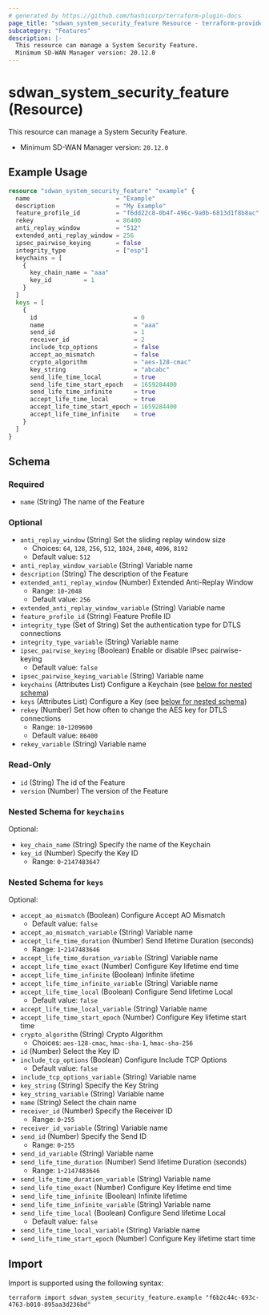 ```yaml
---
# generated by https://github.com/hashicorp/terraform-plugin-docs
page_title: "sdwan_system_security_feature Resource - terraform-provider-sdwan"
subcategory: "Features"
description: |-
  This resource can manage a System Security Feature.
  Minimum SD-WAN Manager version: 20.12.0
---
```


# sdwan_system_security_feature (Resource)

This resource can manage a System Security Feature.
  - Minimum SD-WAN Manager version: `20.12.0`

## Example Usage

```terraform
resource "sdwan_system_security_feature" "example" {
  name                        = "Example"
  description                 = "My Example"
  feature_profile_id          = "f6dd22c8-0b4f-496c-9a0b-6813d1f8b8ac"
  rekey                       = 86400
  anti_replay_window          = "512"
  extended_anti_replay_window = 256
  ipsec_pairwise_keying       = false
  integrity_type              = ["esp"]
  keychains = [
    {
      key_chain_name = "aaa"
      key_id         = 1
    }
  ]
  keys = [
    {
      id                           = 0
      name                         = "aaa"
      send_id                      = 1
      receiver_id                  = 2
      include_tcp_options          = false
      accept_ao_mismatch           = false
      crypto_algorithm             = "aes-128-cmac"
      key_string                   = "abcabc"
      send_life_time_local         = true
      send_life_time_start_epoch   = 1659284400
      send_life_time_infinite      = true
      accept_life_time_local       = true
      accept_life_time_start_epoch = 1659284400
      accept_life_time_infinite    = true
    }
  ]
}
```

<!-- schema generated by tfplugindocs -->
## Schema

### Required

- `name` (String) The name of the Feature

### Optional

- `anti_replay_window` (String) Set the sliding replay window size
  - Choices: `64`, `128`, `256`, `512`, `1024`, `2048`, `4096`, `8192`
  - Default value: `512`
- `anti_replay_window_variable` (String) Variable name
- `description` (String) The description of the Feature
- `extended_anti_replay_window` (Number) Extended Anti-Replay Window
  - Range: `10`-`2048`
  - Default value: `256`
- `extended_anti_replay_window_variable` (String) Variable name
- `feature_profile_id` (String) Feature Profile ID
- `integrity_type` (Set of String) Set the authentication type for DTLS connections
- `integrity_type_variable` (String) Variable name
- `ipsec_pairwise_keying` (Boolean) Enable or disable IPsec pairwise-keying
  - Default value: `false`
- `ipsec_pairwise_keying_variable` (String) Variable name
- `keychains` (Attributes List) Configure a Keychain (see [below for nested schema](#nestedatt--keychains))
- `keys` (Attributes List) Configure a Key (see [below for nested schema](#nestedatt--keys))
- `rekey` (Number) Set how often to change the AES key for DTLS connections
  - Range: `10`-`1209600`
  - Default value: `86400`
- `rekey_variable` (String) Variable name

### Read-Only

- `id` (String) The id of the Feature
- `version` (Number) The version of the Feature

<a id="nestedatt--keychains"></a>
### Nested Schema for `keychains`

Optional:

- `key_chain_name` (String) Specify the name of the Keychain
- `key_id` (Number) Specify the Key ID
  - Range: `0`-`2147483647`


<a id="nestedatt--keys"></a>
### Nested Schema for `keys`

Optional:

- `accept_ao_mismatch` (Boolean) Configure Accept AO Mismatch
  - Default value: `false`
- `accept_ao_mismatch_variable` (String) Variable name
- `accept_life_time_duration` (Number) Send lifetime Duration (seconds)
  - Range: `1`-`2147483646`
- `accept_life_time_duration_variable` (String) Variable name
- `accept_life_time_exact` (Number) Configure Key lifetime end time
- `accept_life_time_infinite` (Boolean) Infinite lifetime
- `accept_life_time_infinite_variable` (String) Variable name
- `accept_life_time_local` (Boolean) Configure Send lifetime Local
  - Default value: `false`
- `accept_life_time_local_variable` (String) Variable name
- `accept_life_time_start_epoch` (Number) Configure Key lifetime start time
- `crypto_algorithm` (String) Crypto Algorithm
  - Choices: `aes-128-cmac`, `hmac-sha-1`, `hmac-sha-256`
- `id` (Number) Select the Key ID
- `include_tcp_options` (Boolean) Configure Include TCP Options
  - Default value: `false`
- `include_tcp_options_variable` (String) Variable name
- `key_string` (String) Specify the Key String
- `key_string_variable` (String) Variable name
- `name` (String) Select the chain name
- `receiver_id` (Number) Specify the Receiver ID
  - Range: `0`-`255`
- `receiver_id_variable` (String) Variable name
- `send_id` (Number) Specify the Send ID
  - Range: `0`-`255`
- `send_id_variable` (String) Variable name
- `send_life_time_duration` (Number) Send lifetime Duration (seconds)
  - Range: `1`-`2147483646`
- `send_life_time_duration_variable` (String) Variable name
- `send_life_time_exact` (Number) Configure Key lifetime end time
- `send_life_time_infinite` (Boolean) Infinite lifetime
- `send_life_time_infinite_variable` (String) Variable name
- `send_life_time_local` (Boolean) Configure Send lifetime Local
  - Default value: `false`
- `send_life_time_local_variable` (String) Variable name
- `send_life_time_start_epoch` (Number) Configure Key lifetime start time

## Import

Import is supported using the following syntax:

```shell
terraform import sdwan_system_security_feature.example "f6b2c44c-693c-4763-b010-895aa3d236bd"
```
